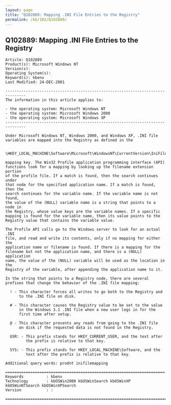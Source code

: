 ```yaml
---
layout: page
title: "Q102889: Mapping .INI File Entries to the Registry"
permalink: /kb/102/Q102889/
---
```


## Q102889: Mapping .INI File Entries to the Registry

	Article: Q102889
	Product(s): Microsoft Windows NT
	Version(s): 
	Operating System(s): 
	Keyword(s): kbenv
	Last Modified: 24-DEC-2001
	
	-------------------------------------------------------------------------------
	The information in this article applies to:
	
	- the operating system: Microsoft Windows NT 
	- the operating system: Microsoft Windows 2000 
	- the operating system: Microsoft Windows XP 
	-------------------------------------------------------------------------------
	
	Under Microsoft Windows NT, Windows 2000, and Windows XP, .INI file variables are mapped into the Registry as defined in the
	
	  \HKEY_LOCAL_MACHINE\Software\Microsoft\WindowsNT\CurrentVersion\IniFileMapping
	
	mapping key. The Win32 Profile application programming interface (API)
	functions look for a mapping by looking up the filename extension portion
	of the profile file. If a match is found, then the search continues under
	that node for the specified application name. If a match is found, then the
	search continues for the variable name. If the variable name is not found,
	the value of the (NULL) variable name is a string that points to a node in
	the Registry, whose value keys are the variable names. If a specific
	mapping is found for the variable name, then its value points to the
	Registry value that contains the variable value.
	
	The Profile API calls go to the Windows server to look for an actual .INI
	file, and read and write its contents, only if no mapping for either the
	application name or filename is found. If there is a mapping for the
	filename but not the application name, and there is a (NULL) application
	name, the value of the (NULL) variable will be used as the location in the
	Registry of the variable, after appending the application name to it.
	
	In the string that points to a Registry node, there are several
	prefixes that change the behavior of the .INI file mapping:
	
	  ! - This character forces all writes to go both to the Registry and
	      to the .INI file on disk.
	
	  # - This character causes the Registry value to be set to the value
	      in the Windows 3.1 .INI file when a new user logs in for the
	      first time after setup.
	
	  @ - This character prevents any reads from going to the .INI file
	      on disk if the requested data is not found in the Registry.
	
	  USR: - This prefix stands for HKEY_CURRENT_USER, and the text after
	         the prefix is relative to that key.
	
	  SYS: - This prefix stands for HKEY_LOCAL_MACHINE\Software, and the
	         text after the prefix is relative to that key.
	
	Additional query words: prodnt inifilemapping
	
	======================================================================
	Keywords          : kbenv 
	Technology        : kbOSWin2000 kbOSWinSearch kbOSWinXP kbOSWinNTSearch kbOSWinXPSearch
	Version           : :
	
	=============================================================================
	

